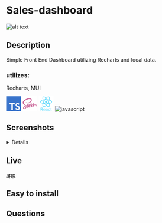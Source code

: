 # Sales-dashboard

<img src="https://github.com/Hvitrevs/Sales-dashboard/assets/134542496/8a3bd53d-21f1-42a3-9c34-8a14c249793f" alt="alt text" width="700">


## Description
Simple Front End Dashboard utilizing Recharts and local data.

### utilizes:
<p align-left>
Recharts, MUI


</p>
<p align-left>
<img src="https://raw.githubusercontent.com/stephencorwin/stephencorwin/master/resources/typescript-logo.png" alt="git" width="40" height="40"/>
<img src="https://raw.githubusercontent.com/devicons/devicon/master/icons/sass/sass-original.svg" alt="sass" width="40" height="40"/>
<img src="https://raw.githubusercontent.com/devicons/devicon/master/icons/react/react-original-wordmark.svg" alt="react" width="40" height="40"/>
<img src="https://vitejs.dev/logo.svg" alt="javascript" width="40" height="40"/>
</p>

## Screenshots

<details>

  
Viewing on desktop


<img src="https://github.com/Hvitrevs/Sales-dashboard/assets/134542496/8a3bd53d-21f1-42a3-9c34-8a14c249793f" alt="alt text" width="900">


Viewing on tablet


<img src="https://github.com/Hvitrevs/Sales-dashboard/assets/134542496/38bc5c76-d16c-40bb-925e-bf0f3e944956" alt="alt text" width="400">



Viewing on smartphone


<img src="https://github.com/Hvitrevs/Sales-dashboard/assets/134542496/06e856e2-9187-45a1-85cd-eeec52b0769e" alt="alt text" width="200">

</details>


## Live

[app](https://incandescent-vacherin-43b64e.netlify.app)



## Easy to install




## Questions
